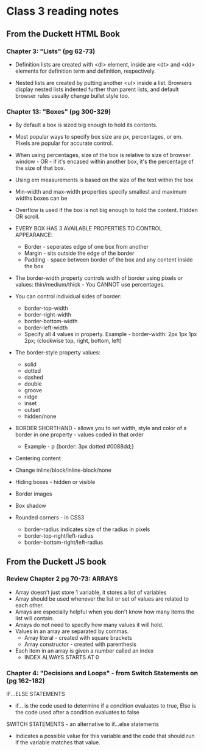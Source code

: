 # Class 3 reading notes

## From the Duckett HTML Book

### Chapter 3: "Lists" (pg 62-73)

* Definition lists are created with \<dl> element, inside are \<dt> and \<dd> elements for definition term and definition, respectively.

* Nested lists are created by putting another \<ul> inside a list. Browsers display nested lists indented further than parent lists, and default browser rules usually change bullet style too.

### Chapter 13: "Boxes" (pg 300-329)

* By default a box is sized big enough to hold its contents.

* Most popular ways to specify box size are px, percentages, or em. Pixels are popular for accurate control.

* When using percentages, size of the box is relative to size of browser window - OR - if it's encased within another box, it's the percentage of the size of that box.

* Using em measurements is based on the size of the text within the box

* Min-width and max-width properties specify smallest and maximum widths boxes can be

* Overflow is used if the box is not big enough to hold the content. Hidden OR scroll.

* EVERY BOX HAS 3 AVAILABLE PROPERTIES TO CONTROL APPEARANCE:
  * Border - seperates edge of one box from another
  * Margin - sits outside the edge of the border
  * Padding - space between border of the box and any content inside the box

* The border-width property controls width of border using pixels or values: thin/medium/thick - You CANNOT use percentages.

* You can control individual sides of border:

  * border-top-width
  * border-right-width
  * border-bottom-width
  * border-left-width
  * Specify all 4 values in  property. Example - border-width: 2px 1px 1px 2px; (clockwise top, right, bottom, left)
* The border-style property values:

  * solid
  * dotted
  * dashed
  * double
  * groove
  * ridge
  * inset
  * outset
  * hidden/none

* BORDER SHORTHAND - allows you to set width, style and color of a border in one property - values coded in that order
  * Example - p \{border: 3px dotted #0088dd;\}

* Centering content
* Change inline/block/inline-block/none
* Hiding boxes - hidden or visible
* Border images
* Box shadow
* Rounded corners - in CSS3
  * border-radius indicates size of the radius in pixels
  * border-top-right/left-radius
  * border-bottom-right/left-radius
  
## From the Duckett JS book

### Review Chapter 2 pg 70-73: ARRAYS

* Array doesn't just store 1 variable, it stores a list of variables
* Array should be used whenever the list or set of values are related to each other.
* Arrays are especially helpful when you don't know how many items the list will contain.
* Arrays do not need to specify how many values it will hold.
* Values in an array are separated by commas.
  * Array literal - created with square brackets
  * Array constructor - created with parenthesis
* Each item in an array is given a number called an index
  * INDEX ALWAYS STARTS AT 0

### Chapter 4: "Decisions and Loops" - from Switch Statements on (pg 162-182)

IF...ELSE STATEMENTS

* if... is the code used to determine if a condition evaluates to true, Else is the code used after a condition evaluates to false

SWITCH STATEMENTS - an alternative to if...else statements

* Indicates a possible value for this variable and the code that should run if the variable matches that value.